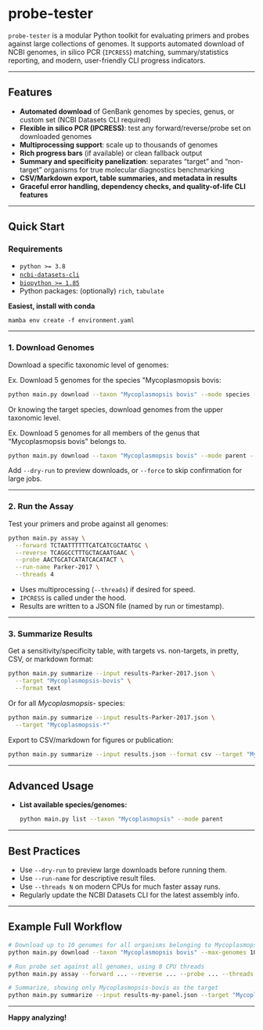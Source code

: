 # probe-tester
`probe-tester` is a modular Python toolkit for evaluating primers and probes against large collections of genomes.
It supports automated download of NCBI genomes, in silico PCR (`IPCRESS`) matching, summary/statistics reporting, and modern, user-friendly CLI progress indicators.

---

## **Features**

* **Automated download** of GenBank genomes by species, genus, or custom set (NCBI Datasets CLI required)
* **Flexible in silico PCR (IPCRESS)**: test any forward/reverse/probe set on downloaded genomes
* **Multiprocessing support**: scale up to thousands of genomes
* **Rich progress bars** (if available) or clean fallback output
* **Summary and specificity panelization**: separates “target” and “non-target” organisms for true molecular diagnostics benchmarking
* **CSV/Markdown export, table summaries, and metadata in results**
* **Graceful error handling, dependency checks, and quality-of-life CLI features**

---

## **Quick Start**

### **Requirements**

* `python >= 3.8`
* [`ncbi-datasets-cli`](https://www.ncbi.nlm.nih.gov/datasets/docs/v2/download-and-install/)
* [`biopython >= 1.85`](https://biopython.org/)
* Python packages: (optionally) `rich`, `tabulate`

**Easiest, install with conda**
```shell
mamba env create -f environment.yaml
```

---

### **1. Download Genomes**

Download a specific taxonomic level of genomes:

Ex. Download 5 genomes for the species "Mycoplasmopsis bovis:
```sh
python main.py download --taxon "Mycoplasmopsis bovis" --mode species --max-genomes 5
```

Or knowing the target species, download genomes from the upper taxonomic level.

Ex. Download 5 genomes for all members of the genus that "Mycoplasmopsis bovis" belongs to.

```sh
python main.py download --taxon "Mycoplasmopsis bovis" --mode parent --max-genomes 5
```

Add `--dry-run` to preview downloads, or `--force` to skip confirmation for large jobs.

---

### **2. Run the Assay**

Test your primers and probe against all genomes:

```sh
python main.py assay \
  --forward TCTAATTTTTTCATCATCGCTAATGC \
  --reverse TCAGGCCTTTGCTACAATGAAC \
  --probe AACTGCATCATATCACATACT \
  --run-name Parker-2017 \
  --threads 4
```

* Uses multiprocessing (`--threads`) if desired for speed.
* `IPCRESS` is called under the hood.
* Results are written to a JSON file (named by run or timestamp).

---

### **3. Summarize Results**

Get a sensitivity/specificity table, with targets vs. non-targets, in pretty, CSV, or markdown format:

```sh
python main.py summarize --input results-Parker-2017.json \
  --target "Mycoplasmopsis-bovis" \
  --format text
```

Or for all *Mycoplasmopsis-* species:

```sh
python main.py summarize --input results-Parker-2017.json \
  --target "Mycoplasmopsis-*"
```

Export to CSV/markdown for figures or publication:

```sh
python main.py summarize --input results.json --format csv --target "Mycoplasmopsis-bovis"
```

---

## **Advanced Usage**

* **List available species/genomes:**

  ```sh
  python main.py list --taxon "Mycoplasmopsis" --mode parent
  ```

---

## **Best Practices**

* Use `--dry-run` to preview large downloads before running them.
* Use `--run-name` for descriptive result files.
* Use `--threads N` on modern CPUs for much faster assay runs.
* Regularly update the NCBI Datasets CLI for the latest assembly info.

---

## **Example Full Workflow**

```sh
# Download up to 10 genomes for all organisms belonging to Mycoplasmopsis bovis's genus.
python main.py download --taxon "Mycoplasmopsis bovis" --max-genomes 10

# Run probe set against all genomes, using 8 CPU threads
python main.py assay --forward ... --reverse ... --probe ... --threads 8 --run-name my-panel

# Summarize, showing only Mycoplasmopsis-bovis as the target
python main.py summarize --input results-my-panel.json --target "Mycoplasmopsis-bovis" --format csv
```

---

**Happy analyzing!**
